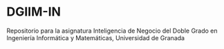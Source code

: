 # DGIIM-IN
Repositorio para la asignatura Inteligencia de Negocio del Doble Grado en Ingeniería Informática y Matemáticas, Universidad de Granada
